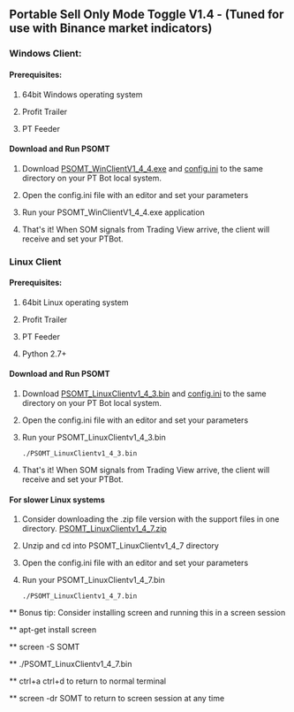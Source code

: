 ##  Portable Sell Only Mode Toggle V1.4  -  (Tuned for use with Binance market indicators)

### Windows Client:

####  Prerequisites:

1. 64bit Windows operating system 

2. Profit Trailer 

3. PT Feeder

#### Download and Run PSOMT

1. Download [PSOMT_WinClientV1_4_4.exe](./PSOMT_WinClientV1_4_4.exe) and [config.ini](./config.ini) to the same directory on your PT Bot local system.

2. Open the config.ini file with an editor and set your parameters

3. Run your PSOMT_WinClientV1_4_4.exe application

4. That's it!  When SOM signals from Trading View arrive, the client will receive and set your PTBot.

### Linux Client

####  Prerequisites:

1. 64bit Linux operating system 

2. Profit Trailer

3. PT Feeder

4. Python 2.7+

#### Download and Run PSOMT

1. Download [PSOMT_LinuxClientv1_4_3.bin](./PSOMT_LinuxClientv1_4_3.bin) and [config.ini](./config.ini) to the same directory on your PT Bot local system.

2. Open the config.ini file with an editor and set your parameters

3. Run your PSOMT_LinuxClientv1_4_3.bin

    `./PSOMT_LinuxClientv1_4_3.bin`

4. That's it!  When SOM signals from Trading View arrive, the client will receive and set your PTBot.

#### For slower Linux systems

1. Consider downloading the .zip file version with the support files in one directory. [PSOMT_LinuxClientv1_4_7.zip](./PSOMT_LinuxClientv1_4_7.zip)

2. Unzip and cd into PSOMT_LinuxClientv1_4_7 directory

3. Open the config.ini file with an editor and set your parameters

4. Run your PSOMT_LinuxClientv1_4_7.bin

    `./PSOMT_LinuxClientv1_4_7.bin`

** Bonus tip:  Consider installing screen and running this in a screen session

** apt-get install screen

** screen -S SOMT

** ./PSOMT_LinuxClientv1_4_7.bin

** ctrl+a ctrl+d to return to normal terminal

** screen -dr SOMT to return to screen session at any time

